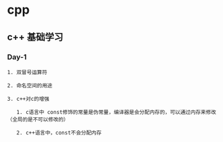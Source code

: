 # cpp

## c++ 基础学习

### Day-1

    1. 双冒号运算符
    
    2. 命名空间的用途

    3. c++对c的增强
       
       1. c语言中 const修饰的常量是伪常量，编译器是会分配内存的，可以通过内存来修改（全局的是不可以修改的）
    
       2. c++语言中，const不会分配内存 
